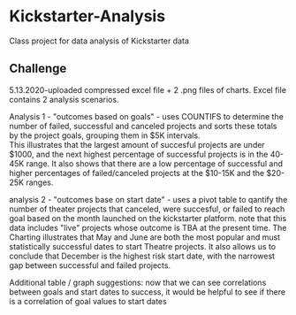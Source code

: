# Kickstarter-Analysis
Class project for data analysis of Kickstarter data
## Challenge
5.13.2020-uploaded compressed excel file + 2 .png files of charts.
Excel file contains 2 analysis scenarios.

Analysis 1 - "outcomes based on goals" - uses COUNTIFS to determine the number of failed, successful and canceled projects and sorts these totals by the project goals, grouping them in $5K intervals.  
This illustrates that the largest amount of succesful projects are under $1000, and the next highest percentage of successful projects is in the 40-45K range.
It also shows that there are a low percentage of successful and higher percentages of failed/canceled projects at the $10-15K and the $20-25K ranges. 

analysis 2 - "outcomes base on start date" - uses a pivot table to qantify the number of theater projects that canceled, were succesful, or failed to reach goal based on the month launched on the kickstarter platform. note that this data includes "live" projects whose outcome is TBA at the present time.
The Charting illustrates that May and June are both the most popular and must statistically successful dates to start Theatre projects. 
It also allows us to conclude that December is the highest risk start date, with the narrowest gap between successful and failed projects. 

Additional table / graph suggestions: now that we can see correlations between goals and start dates to success, it would be helpful to see if there is a correlation of goal values to start dates 
